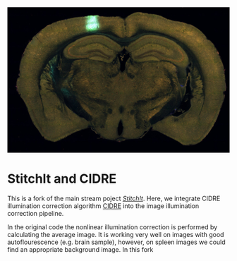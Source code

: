 <img src="https://github.com/BaselLaserMouse/StitchIt/blob/gh-pages/images/rgb_brain_example.jpg" />


# StitchIt and CIDRE

This is a fork of the main stream poject [*StitchIt*](https://github.com/BaselLaserMouse/StitchIt). Here, we integrate CIDRE illumination correction algorithm [CIDRE](https://github.com/Fouga/cidre) into the image illumination correction pipeline. 

In the original code the nonlinear illumination correction is performed by calculating the average image. It is working very well on images with good autoflourescence (e.g. brain sample), however, on spleen images we could find an appropriate background image. In this fork 
